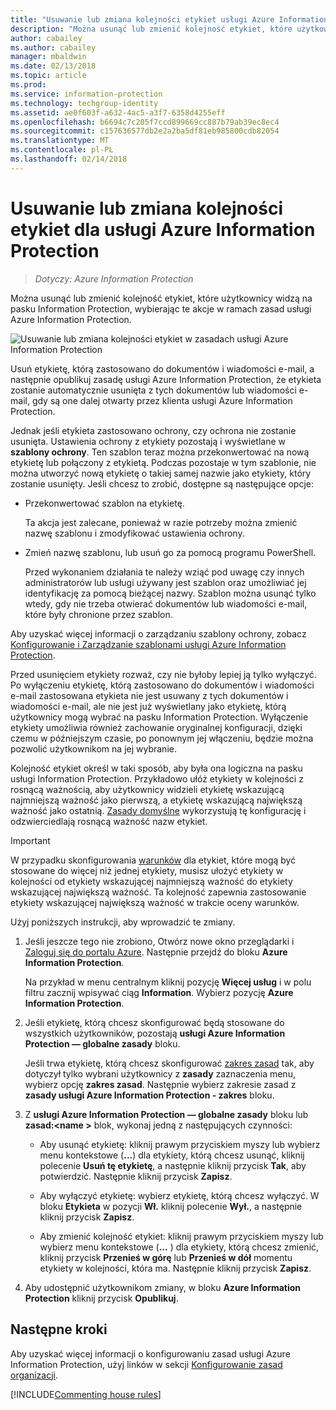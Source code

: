 ```yaml
---
title: "Usuwanie lub zmiana kolejności etykiet usługi Azure Information Protection"
description: "Można usunąć lub zmienić kolejność etykiet, które użytkownicy widzą na pasku Information Protection, przeprowadzając konfigurację w zasadach usługi Azure Information Protection."
author: cabailey
ms.author: cabailey
manager: mbaldwin
ms.date: 02/13/2018
ms.topic: article
ms.prod: 
ms.service: information-protection
ms.technology: techgroup-identity
ms.assetid: ae0f603f-a632-4ac5-a3f7-6358d4255eff
ms.openlocfilehash: b6694c7c205f7ccd899669cc887b79ab39ec8ec4
ms.sourcegitcommit: c157636577db2e2a2ba5df81eb985800cdb82054
ms.translationtype: MT
ms.contentlocale: pl-PL
ms.lasthandoff: 02/14/2018
---
```

# <a name="how-to-delete-or-reorder-a-label-for-azure-information-protection"></a>Usuwanie lub zmiana kolejności etykiet dla usługi Azure Information Protection

>*Dotyczy: Azure Information Protection*

Można usunąć lub zmienić kolejność etykiet, które użytkownicy widzą na pasku Information Protection, wybierając te akcje w ramach zasad usługi Azure Information Protection.

![Usuwanie lub zmiana kolejności etykiet w zasadach usługi Azure Information Protection](../media/info-protect-contextmenu.png)

Usuń etykietę, którą zastosowano do dokumentów i wiadomości e-mail, a następnie opublikuj zasadę usługi Azure Information Protection, że etykieta zostanie automatycznie usunięta z tych dokumentów lub wiadomości e-mail, gdy są one dalej otwarty przez klienta usługi Azure Information Protection.

Jednak jeśli etykieta zastosowano ochrony, czy ochrona nie zostanie usunięta. Ustawienia ochrony z etykiety pozostają i wyświetlane w **szablony ochrony**. Ten szablon teraz można przekonwertować na nową etykietę lub połączony z etykietą. Podczas pozostaje w tym szablonie, nie można utworzyć nową etykietę o takiej samej nazwie jako etykiety, który zostanie usunięty. Jeśli chcesz to zrobić, dostępne są następujące opcje:

- Przekonwertować szablon na etykietę. 
    
    Ta akcja jest zalecane, ponieważ w razie potrzeby można zmienić nazwę szablonu i zmodyfikować ustawienia ochrony.

- Zmień nazwę szablonu, lub usuń go za pomocą programu PowerShell.
    
    Przed wykonaniem działania te należy wziąć pod uwagę czy innych administratorów lub usługi używany jest szablon oraz umożliwiać jej identyfikację za pomocą bieżącej nazwy. Szablon można usunąć tylko wtedy, gdy nie trzeba otwierać dokumentów lub wiadomości e-mail, które były chronione przez szablon.

Aby uzyskać więcej informacji o zarządzaniu szablony ochrony, zobacz [Konfigurowanie i Zarządzanie szablonami usługi Azure Information Protection](configure-policy-templates.md).

Przed usunięciem etykiety rozważ, czy nie byłoby lepiej ją tylko wyłączyć. Po wyłączeniu etykietę, którą zastosowano do dokumentów i wiadomości e-mail zastosowana etykieta nie jest usuwany z tych dokumentów i wiadomości e-mail, ale nie jest już wyświetlany jako etykietę, którą użytkownicy mogą wybrać na pasku Information Protection. Wyłączenie etykiety umożliwia również zachowanie oryginalnej konfiguracji, dzięki czemu w późniejszym czasie, po ponownym jej włączeniu, będzie można pozwolić użytkownikom na jej wybranie.

Kolejność etykiet określ w taki sposób, aby była ona logiczna na pasku usługi Information Protection. Przykładowo ułóż etykiety w kolejności z rosnącą ważnością, aby użytkownicy widzieli etykietę wskazującą najmniejszą ważność jako pierwszą, a etykietę wskazującą największą ważność jako ostatnią. [Zasady domyślne](configure-policy-default.md) wykorzystują tę konfigurację i odzwierciedlają rosnącą ważność nazw etykiet.

> [!IMPORTANT]
>W przypadku skonfigurowania [warunków](configure-policy-classification.md) dla etykiet, które mogą być stosowane do więcej niż jednej etykiety, musisz ułożyć etykiety w kolejności od etykiety wskazującej najmniejszą ważność do etykiety wskazującej największą ważność. Ta kolejność zapewnia zastosowanie etykiety wskazującej największą ważność w trakcie oceny warunków.


Użyj poniższych instrukcji, aby wprowadzić te zmiany.

1. Jeśli jeszcze tego nie zrobiono, Otwórz nowe okno przeglądarki i [Zaloguj się do portalu Azure](configure-policy.md#signing-in-to-the-azure-portal). Następnie przejdź do bloku **Azure Information Protection**. 
    
    Na przykład w menu centralnym kliknij pozycję **Więcej usług** i w polu filtru zacznij wpisywać ciąg **Information**. Wybierz pozycję **Azure Information Protection**.

2. Jeśli etykietę, którą chcesz skonfigurować będą stosowane do wszystkich użytkowników, pozostają **usługi Azure Information Protection — globalne zasady** bloku.
    
    Jeśli trwa etykietę, którą chcesz skonfigurować [zakres zasad](configure-policy-scope.md) tak, aby dotyczył tylko wybrani użytkownicy z **zasady** zaznaczenia menu, wybierz opcję **zakres zasad**. Następnie wybierz zakresie zasad z **zasady usługi Azure Information Protection - zakres** bloku.

3. Z **usługi Azure Information Protection — globalne zasady** bloku lub **zasad:\<name >** blok, wykonaj jedną z następujących czynności: 

    - Aby usunąć etykietę: kliknij prawym przyciskiem myszy lub wybierz menu kontekstowe (**...**) dla etykiety, którą chcesz usunąć, kliknij polecenie **Usuń tę etykietę**, a następnie kliknij przycisk **Tak**, aby potwierdzić. Następnie kliknij przycisk **Zapisz**. 

    - Aby wyłączyć etykietę: wybierz etykietę, którą chcesz wyłączyć. W bloku **Etykieta** w pozycji **Wł.** kliknij polecenie **Wył.**, a następnie kliknij przycisk **Zapisz**.

    - Aby zmienić kolejność etykiet: kliknij prawym przyciskiem myszy lub wybierz menu kontekstowe (**...** ) dla etykiety, którą chcesz zmienić, kliknij przycisk **Przenieś w górę** lub **Przenieś w dół** momentu etykiety w kolejności, która ma. Następnie kliknij przycisk **Zapisz**. 

4. Aby udostępnić użytkownikom zmiany, w bloku **Azure Information Protection** kliknij przycisk **Opublikuj**.

## <a name="next-steps"></a>Następne kroki

Aby uzyskać więcej informacji o konfigurowaniu zasad usługi Azure Information Protection, użyj linków w sekcji [Konfigurowanie zasad organizacji](configure-policy.md#configuring-your-organizations-policy).  

[!INCLUDE[Commenting house rules](../includes/houserules.md)]

